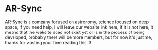 # AR-Sync
AR-Sync is a company focused on astronomy, science focused on deep space, if you need help, I will leave our website link here, if it is not here, it means that the website does not exist yet or is in the process of being developed, probably there will be more members, but for now it's just me, thanks for wasting your time reading this :3
